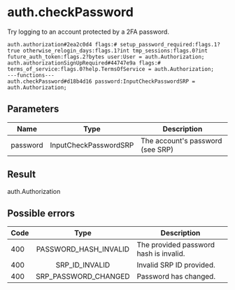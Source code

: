 # auth.checkPassword
Try logging to an account protected by a 2FA password.

```
auth.authorization#2ea2c0d4 flags:# setup_password_required:flags.1?true otherwise_relogin_days:flags.1?int tmp_sessions:flags.0?int future_auth_token:flags.2?bytes user:User = auth.Authorization;
auth.authorizationSignUpRequired#44747e9a flags:# terms_of_service:flags.0?help.TermsOfService = auth.Authorization;
---functions---
auth.checkPassword#d18b4d16 password:InputCheckPasswordSRP = auth.Authorization;
```

## Parameters
| Name | Type | Description |
| ---- | :----: | ----------- |
| password | InputCheckPasswordSRP | The account's password (see SRP) |


## Result
auth.Authorization

## Possible errors
| Code | Type | Description |
| ---- | :----: | ----------- |
| 400 | PASSWORD_HASH_INVALID | The provided password hash is invalid. |
| 400 | SRP_ID_INVALID | Invalid SRP ID provided. |
| 400 | SRP_PASSWORD_CHANGED | Password has changed. |

